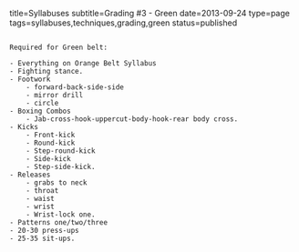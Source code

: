 title=Syllabuses
subtitle=Grading #3 - Green
date=2013-09-24
type=page
tags=syllabuses,techniques,grading,green
status=published
~~~~~~

Required for Green belt:

- Everything on Orange Belt Syllabus
- Fighting stance.
- Footwork
	- forward-back-side-side
	- mirror drill
	- circle
- Boxing Combos
	- Jab-cross-hook-uppercut-body-hook-rear body cross.
- Kicks
	- Front-kick
	- Round-kick
	- Step-round-kick
	- Side-kick
	- Step-side-kick.
- Releases
	- grabs to neck
	- throat
	- waist
	- wrist
	- Wrist-lock one.
- Patterns one/two/three
- 20-30 press-ups
- 25-35 sit-ups.

